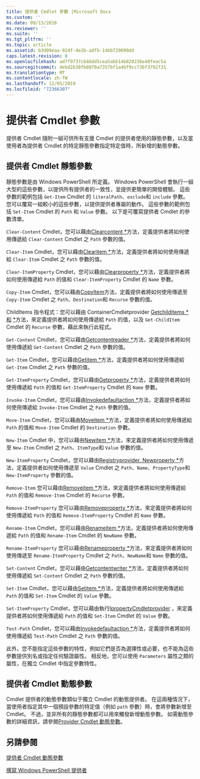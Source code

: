 ```yaml
---
title: 提供者 Cmdlet 參數 |Microsoft Docs
ms.custom: ''
ms.date: 09/13/2016
ms.reviewer: ''
ms.suite: ''
ms.tgt_pltfrm: ''
ms.topic: article
ms.assetid: b3d09eaa-924f-4e2b-adfb-14bb729090dd
caps.latest.revision: 8
ms.openlocfilehash: ad7f9737c646dd5cea5abb14b828236e40feac5a
ms.sourcegitcommit: debd2b38fb8070a7357bf1a4bf9cc736f3702f31
ms.translationtype: MT
ms.contentlocale: zh-TW
ms.lasthandoff: 12/05/2019
ms.locfileid: "72366307"
---
```

# <a name="provider-cmdlet-parameters"></a>提供者 Cmdlet 參數

提供者 Cmdlet 隨附一組可供所有支援 Cmdlet 的提供者使用的靜態參數，以及當使用者為提供者 Cmdlet 的特定靜態參數指定特定值時，所新增的動態參數。

## <a name="provider-cmdlet-static-parameters"></a>提供者 Cmdlet 靜態參數

靜態參數是由 Windows PowerShell 所定義。 Windows PowerShell 會執行一組大型的這些參數，以提供所有提供者的一致性，並提供更簡單的開發體驗。 這些參數的範例包括 `Get-Item` Cmdlet 的 `literalPath`、`exclude`和 `include` 參數。 您可以覆寫一組較小的這些參數，以提供提供者專屬的動作。 這些參數的範例包括 `Set-Item` Cmdlet 的 `Path` 和 `Value` 參數。 以下是可覆寫提供者 Cmdlet 的參數清單。

`Clear-Content` Cmdlet，您可以藉由[Clearcontent *](/dotnet/api/System.Management.Automation.Provider.IContentCmdletProvider.ClearContent)方法，定義提供者將如何使用傳遞給 `Clear-Content` Cmdlet 之 `Path` 參數的值。

`Clear-Item` Cmdlet，您可以藉由[Clearitem *](/dotnet/api/System.Management.Automation.Provider.ItemCmdletProvider.ClearItem)方法，定義提供者將如何使用傳遞給 `Clear-Item` Cmdlet 之 `Path` 參數的值。

`Clear-ItemProperty` Cmdlet，您可以藉由[Clearproperty *](/dotnet/api/System.Management.Automation.Provider.IPropertyCmdletProvider.ClearProperty)方法，定義提供者將如何使用傳遞給 `Path` 的值和 `Clear-ItemProperty` Cmdlet 的 `Name` 參數。

`Copy-Item` Cmdlet，您可以藉由[CopyItem](/dotnet/api/System.Management.Automation.Provider.ContainerCmdletProvider.CopyItem)方法，定義提供者將如何使用傳遞至 `Copy-Item` Cmdlet 之 `Path`、`Destination`和 `Recurse` 參數的值。

ChildItems 指令程式：您可以藉由 ContainerCmdletprovider [Getchilditems * 和](/dotnet/api/System.Management.Automation.Provider.ContainerCmdletProvider.GetChildItems) [*](/dotnet/api/System.Management.Automation.Provider.ContainerCmdletProvider.GetChildNames)方法，來定義提供者將如何使用傳遞給 `Path` 的值，以及 `Get-ChildItem` Cmdlet 的 `Recurse` 參數，藉此來執行此程式。

`Get-Content` Cmdlet，您可以藉由[Getcontentreader *](/dotnet/api/System.Management.Automation.Provider.IContentCmdletProvider.GetContentReader)方法，定義提供者將如何使用傳遞給 `Get-Content` Cmdlet 之 `Path` 參數的值。

`Get-Item` Cmdlet，您可以藉由[Getitem *](/dotnet/api/System.Management.Automation.Provider.ItemCmdletProvider.GetItem)方法，定義提供者將如何使用傳遞給 `Get-Item` Cmdlet 之 `Path` 參數的值。

`Get-ItemProperty` Cmdlet，您可以藉由[Getproperty *](/dotnet/api/System.Management.Automation.Provider.IPropertyCmdletProvider.GetProperty)方法，定義提供者將如何使用傳遞給 `Path` 的值和 `Get-ItemProperty` Cmdlet 的 `Name` 參數。

`Invoke-Item` Cmdlet，您可以藉由[Invokedefaultaction *](/dotnet/api/System.Management.Automation.Provider.ItemCmdletProvider.InvokeDefaultAction)方法，定義提供者將如何使用傳遞給 `Invoke-Item` Cmdlet 之 `Path` 參數的值。

`Move-Item` Cmdlet，您可以藉由[Moveitem *](/dotnet/api/System.Management.Automation.Provider.NavigationCmdletProvider.MoveItem)方法，定義提供者將如何使用傳遞給 `Path` 的值和 `Move-Item` Cmdlet 的 `Destination` 參數。

`New-Item` Cmdlet 中，您可以藉由[Newitem *](/dotnet/api/System.Management.Automation.Provider.ContainerCmdletProvider.NewItem)方法，來定義提供者將如何使用傳遞至 `New-Item` Cmdlet 之 `Path`、`ItemType`和 `Value` 參數的值。

`New-ItemProperty` Cmdlet，您可以藉由[Registryprovider. Newproperty *](/dotnet/api/Microsoft.PowerShell.Commands.RegistryProvider.NewProperty)方法，定義提供者如何使用傳遞至 `Value` Cmdlet 之 `Path`、`Name`、`PropertyType`和 `New-ItemProperty` 參數的值。

`Remove-Item` 您可以藉由[Removeitem *](/dotnet/api/System.Management.Automation.Provider.ContainerCmdletProvider.RemoveItem)方法，來定義提供者將如何使用傳遞給 `Path` 的值和 `Remove-Item` Cmdlet 的 `Recurse` 參數。

`Remove-ItemProperty` 您可以藉由[Removeproperty *](/dotnet/api/System.Management.Automation.Provider.IDynamicPropertyCmdletProvider.RemoveProperty)方法，來定義提供者將如何使用傳遞給 `Path` 的值和 `Remove-ItemProperty` Cmdlet 的 `Name` 參數。

`Rename-Item` Cmdlet，您可以藉由[Renameitem *](/dotnet/api/System.Management.Automation.Provider.ContainerCmdletProvider.RenameItem)方法，定義提供者將如何使用傳遞給 `Path` 的值和 `Rename-Item` Cmdlet 的 `NewName` 參數。

`Rename-ItemProperty` 您可以藉由[Renameproperty *](/dotnet/api/System.Management.Automation.Provider.IDynamicPropertyCmdletProvider.RenameProperty)方法，來定義提供者將如何使用傳遞至 `Rename-ItemProperty` Cmdlet 之 `Path`、`NewName`和 `Name` 參數的值。

`Set-Content` Cmdlet，您可以藉由[Getcontentwriter *](/dotnet/api/System.Management.Automation.Provider.IContentCmdletProvider.GetContentWriter)方法，定義提供者將如何使用傳遞給 `Set-Content` Cmdlet 之 `Path` 參數的值。

`Set-Item` Cmdlet，您可以藉由[Setitem *](/dotnet/api/System.Management.Automation.Provider.ItemCmdletProvider.SetItem)方法，定義提供者將如何使用傳遞給 `Path` 的值和 `Set-Item` Cmdlet 的 `Value` 參數。

`Set-ItemProperty` Cmdlet，您可以藉由執行[IpropertyCmdletprovider](/dotnet/api/System.Management.Automation.Provider.IPropertyCmdletProvider.SetProperty) ，來定義提供者將如何使用傳遞給 `Path` 的值和 `Set-Item` Cmdlet 的 `Value` 參數。

`Test-Path` Cmdlet，您可以藉由[Invokedefaultaction *](/dotnet/api/System.Management.Automation.Provider.ItemCmdletProvider.InvokeDefaultAction)方法，定義提供者將如何使用傳遞給 `Test-Path` Cmdlet 之 `Path` 參數的值。

此外，您不能指定這些參數的特性，例如它們是否為選擇性或必要，也不能為這些參數提供別名或指定任何驗證屬性。 相反地，您可以使用 `Parameters` 屬性之類的屬性，在獨立 Cmdlet 中指定參數特性。

## <a name="provider-cmdlet-dynamic-parameters"></a>提供者 Cmdlet 動態參數

Cmdlet 提供者的動態參數類似于獨立 Cmdlet 的動態提供者。 在這兩種情況下，當使用者指定其中一個預設參數的特定值（例如 `path` 參數）時，會將參數新增至 Cmdlet。 不過，並非所有的靜態參數都可以用來觸發新增動態參數。 如需動態參數的詳細資訊，請參閱[Provider Cmdlet 動態參數](./provider-cmdlet-dynamic-parameters.md)。

## <a name="see-also"></a>另請參閱

[提供者 Cmdlet 動態參數](./provider-cmdlet-dynamic-parameters.md)

[撰寫 Windows PowerShell 提供者](./writing-a-windows-powershell-provider.md)